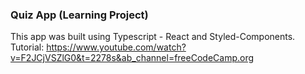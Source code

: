 ### Quiz App (Learning Project)
This app was built using Typescript - React and Styled-Components. 
Tutorial: https://www.youtube.com/watch?v=F2JCjVSZlG0&t=2278s&ab_channel=freeCodeCamp.org
